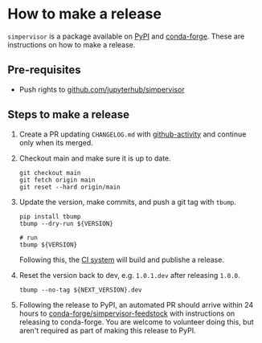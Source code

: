 # How to make a release

`simpervisor` is a package available on [PyPI] and [conda-forge].
These are instructions on how to make a release.

## Pre-requisites

- Push rights to [github.com/jupyterhub/simpervisor]

## Steps to make a release

1. Create a PR updating `CHANGELOG.md` with [github-activity] and continue
   only when its merged.

1. Checkout main and make sure it is up to date.

   ```shell
   git checkout main
   git fetch origin main
   git reset --hard origin/main
   ```

1. Update the version, make commits, and push a git tag with `tbump`.

   ```shell
   pip install tbump
   tbump --dry-run ${VERSION}

   # run
   tbump ${VERSION}
   ```

   Following this, the [CI system] will build and publishe a release.

1. Reset the version back to dev, e.g. `1.0.1.dev` after releasing `1.0.0`.

   ```shell
   tbump --no-tag ${NEXT_VERSION}.dev
   ```

1. Following the release to PyPI, an automated PR should arrive within 24 hours
   to [conda-forge/simpervisor-feedstock] with instructions on releasing to
   conda-forge. You are welcome to volunteer doing this, but aren't required as
   part of making this release to PyPI.

[github-activity]: https://github.com/executablebooks/github-activity
[github.com/jupyterhub/simpervisor]: https://github.com/jupyterhub/simpervisor
[pypi]: https://pypi.org/project/simpervisor/
[conda-forge]: https://anaconda.org/conda-forge/simpervisor
[conda-forge/simpervisor-feedstock]: https://github.com/conda-forge/simpervisor-feedstock
[ci system]: https://github.com/jupyterhub/simpervisor/actions/workflows/release.yaml
